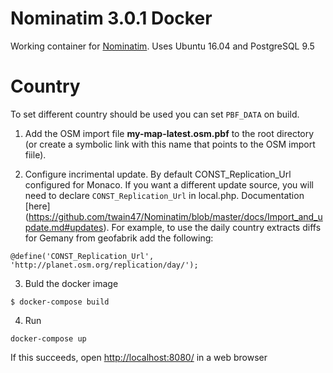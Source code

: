 # Nominatim 3.0.1 Docker

Working container for [Nominatim](https://github.com/twain47/Nominatim).
Uses Ubuntu 16.04 and PostgreSQL 9.5

# Country

To set different country should be used you can set `PBF_DATA` on build.

1. Add the OSM import file **my-map-latest.osm.pbf** to the root directory (or create a symbolic link with this name that points to the OSM import fiile).

2. Configure incrimental update. By default CONST_Replication_Url configured for Monaco.
If you want a different update source, you will need to declare `CONST_Replication_Url` in local.php. Documentation [here] (https://github.com/twain47/Nominatim/blob/master/docs/Import_and_update.md#updates). For example, to use the daily country extracts diffs for Gemany from geofabrik add the following:

  ```
  @define('CONST_Replication_Url', 'http://planet.osm.org/replication/day/');
  ```
3. Buld the docker image

  ```
  $ docker-compose build
  ```

4. Run

  ```
  docker-compose up
  ```
  If this succeeds, open [http://localhost:8080/](http:/localhost:8080) in a web browser
